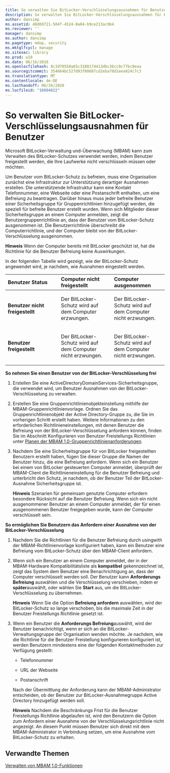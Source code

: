 ```yaml
---
title: So verwalten Sie BitLocker-Verschlüsselungsausnahmen für Benutzer
description: So verwalten Sie BitLocker-Verschlüsselungsausnahmen für Benutzer
author: dansimp
ms.assetid: 48d69721-504f-4524-8a04-b9ce213ac9b4
ms.reviewer: ''
manager: dansimp
ms.author: dansimp
ms.pagetype: mdop, security
ms.mktglfcycl: manage
ms.sitesec: library
ms.prod: w10
ms.date: 06/16/2016
ms.openlocfilehash: 8c3d70558a65c3288174413d6c36cc9c77bc9eaa
ms.sourcegitcommit: 354664bc527d93f80687cd2eba70d1eea024c7c3
ms.translationtype: MT
ms.contentlocale: de-DE
ms.lasthandoff: 06/26/2020
ms.locfileid: "10804622"
---
```

# So verwalten Sie BitLocker-Verschlüsselungsausnahmen für Benutzer


Microsoft BitLocker-Verwaltung und-Überwachung (MBAM) kann zum Verwalten des BitLocker-Schutzes verwendet werden, indem Benutzer freigestellt werden, die Ihre Laufwerke nicht verschlüsseln müssen oder möchten.

Um Benutzer vom BitLocker-Schutz zu befreien, muss eine Organisation zunächst eine Infrastruktur zur Unterstützung derartiger Ausnahmen erstellen. Die unterstützende Infrastruktur kann eine Kontakt Telefonnummer, eine Webseite oder eine Postanschrift enthalten, um eine Befreiung zu beantragen. Darüber hinaus muss jeder befreite Benutzer einer Sicherheitsgruppe für Gruppenrichtlinien hinzugefügt werden, die speziell für befreite Benutzer erstellt wurden. Wenn sich Mitglieder dieser Sicherheitsgruppe an einem Computer anmelden, zeigt die Benutzergruppenrichtlinie an, dass der Benutzer vom BitLocker-Schutz ausgenommen ist. Die Benutzerrichtlinie überschreibt die Computerrichtlinie, und der Computer bleibt von der BitLocker-Verschlüsselung ausgenommen.

**Hinweis**  Wenn der Computer bereits mit BitLocker geschützt ist, hat die Richtlinie für die Benutzer Befreiung keine Auswirkungen.

 

In der folgenden Tabelle wird gezeigt, wie der BitLocker-Schutz angewendet wird, je nachdem, wie Ausnahmen eingestellt werden.

<table>
<colgroup>
<col width="33%" />
<col width="33%" />
<col width="33%" />
</colgroup>
<thead>
<tr class="header">
<th align="left">Benutzer Status</th>
<th align="left">Computer nicht freigestellt</th>
<th align="left">Computer ausgenommen</th>
</tr>
</thead>
<tbody>
<tr class="odd">
<td align="left"><p><strong>Benutzer nicht freigestellt</strong></p></td>
<td align="left"><p>Der BitLocker-Schutz wird auf dem Computer erzwungen.</p></td>
<td align="left"><p>Der BitLocker-Schutz wird auf dem Computer nicht erzwungen.</p></td>
</tr>
<tr class="even">
<td align="left"><p><strong>Benutzer freigestellt</strong></p></td>
<td align="left"><p>Der BitLocker-Schutz wird auf dem Computer nicht erzwungen.</p></td>
<td align="left"><p>Der BitLocker-Schutz wird auf dem Computer nicht erzwungen.</p></td>
</tr>
</tbody>
</table>

 

**So nehmen Sie einen Benutzer von der BitLocker-Verschlüsselung frei**

1.  Erstellen Sie eine ActiveDirectoryDomainServices-Sicherheitsgruppe, die verwendet wird, um Benutzer Ausnahmen von der BitLocker-Verschlüsselung zu verwalten.

2.  Erstellen Sie eine Gruppenrichtlinienobjekteinstellung mithilfe der MBAM-Gruppenrichtlinienvorlage. Ordnen Sie das Gruppenrichtlinienobjekt der Active Directory-Gruppe zu, die Sie im vorherigen Schritt erstellt haben. Weitere Informationen zu den erforderlichen Richtlinieneinstellungen, mit denen Benutzer die Befreiung von der BitLocker-Verschlüsselung anfordern können, finden Sie im Abschnitt Konfigurieren von Benutzer Freistellungs Richtlinien unter [Planen der MBAM 1,0-Gruppenrichtlinienanforderungen](planning-for-mbam-10-group-policy-requirements.md).

3.  Nachdem Sie eine Sicherheitsgruppe für von BitLocker freigestellten Benutzern erstellt haben, fügen Sie dieser Gruppe die Namen der Benutzer hinzu, die eine Befreiung anfordern. Wenn sich ein Benutzer bei einem von BitLocker gesteuerten Computer anmeldet, überprüft der MBAM-Client die Richtlinieneinstellung für die Benutzer Befreiung und unterbricht den Schutz, je nachdem, ob der Benutzer Teil der BitLocker-Ausnahme Sicherheitsgruppe ist.

    **Hinweis**  Szenarien für gemeinsam genutzte Computer erfordern besondere Rücksicht auf die Benutzer Befreiung. Wenn sich ein nicht ausgenommener Benutzer an einem Computer anmeldet, der für einen ausgenommenen Benutzer freigegeben wurde, kann der Computer verschlüsselt sein.

     

**So ermöglichen Sie Benutzern das Anfordern einer Ausnahme von der BitLocker-Verschlüsselung**

1.  Nachdem Sie die Richtlinien für die Benutzer Befreiung durch usingwith der MBAM-Richtlinienvorlage konfiguriert haben, kann ein Benutzer eine Befreiung vom BitLocker-Schutz über den MBAM-Client anfordern.

2.  Wenn sich ein Benutzer an einem Computer anmeldet, der in der MBAM-Hardware Kompatibilitätsliste als **kompatibel** gekennzeichnet ist, zeigt das System dem Benutzer eine Benachrichtigung an, dass der Computer verschlüsselt werden soll. Der Benutzer kann **Anforderungs Befreiung** auswählen und die Verschlüsselung verschieben, indem er **später**auswählt, oder wählen Sie **Start** aus, um die BitLocker-Verschlüsselung zu übernehmen.

    **Hinweis**  Wenn Sie die Option **Befreiung anfordern** auswählen, wird der BitLocker-Schutz so lange verschoben, bis die maximale Zeit in der Benutzer Freistellungs Richtlinie gesetzt ist.

     

3.  Wenn ein Benutzer die **Anforderungs Befreiung**auswählt, wird der Benutzer benachrichtigt, wenn er sich an die BitLocker-Verwaltungsgruppe der Organisation wenden möchte. Je nachdem, wie die Richtlinie für die Benutzer Freistellung konfigurieren konfiguriert ist, werden Benutzern mindestens eine der folgenden Kontaktmethoden zur Verfügung gestellt:

    -   Telefonnummer

    -   URL der Webseite

    -   Postanschrift

    Nach der Übermittlung der Anforderung kann der MBAM-Administrator entscheiden, ob der Benutzer zur BitLocker-Ausnahmegruppe Active Directory hinzugefügt werden soll.

    **Hinweis**  Nachdem die Beschränkungs Frist für die Benutzer Freistellungs Richtlinie abgelaufen ist, wird den Benutzern die Option zum Anfordern einer Ausnahme von der Verschlüsselungsrichtlinie nicht angezeigt. An diesem Punkt müssen Benutzer sich direkt mit dem MBAM-Administrator in Verbindung setzen, um eine Ausnahme vom BitLocker-Schutz zu erhalten.

     

## Verwandte Themen


[Verwalten von MBAM 1.0-Funktionen](administering-mbam-10-features.md)

 

 





